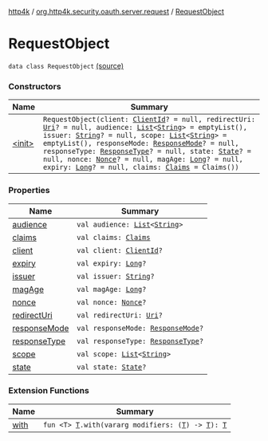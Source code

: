 [http4k](../../index.md) / [org.http4k.security.oauth.server.request](../index.md) / [RequestObject](./index.md)

# RequestObject

`data class RequestObject` [(source)](https://github.com/http4k/http4k/blob/master/http4k-security-oauth/src/main/kotlin/org/http4k/security/oauth/server/request/RequestObject.kt#L23)

### Constructors

| Name | Summary |
|---|---|
| [&lt;init&gt;](-init-.md) | `RequestObject(client: `[`ClientId`](../../org.http4k.security.oauth.server/-client-id/index.md)`? = null, redirectUri: `[`Uri`](../../org.http4k.core/-uri/index.md)`? = null, audience: `[`List`](https://kotlinlang.org/api/latest/jvm/stdlib/kotlin.collections/-list/index.html)`<`[`String`](https://kotlinlang.org/api/latest/jvm/stdlib/kotlin/-string/index.html)`> = emptyList(), issuer: `[`String`](https://kotlinlang.org/api/latest/jvm/stdlib/kotlin/-string/index.html)`? = null, scope: `[`List`](https://kotlinlang.org/api/latest/jvm/stdlib/kotlin.collections/-list/index.html)`<`[`String`](https://kotlinlang.org/api/latest/jvm/stdlib/kotlin/-string/index.html)`> = emptyList(), responseMode: `[`ResponseMode`](../../org.http4k.security/-response-mode/index.md)`? = null, responseType: `[`ResponseType`](../../org.http4k.security/-response-type/index.md)`? = null, state: `[`State`](../../org.http4k.security/-state/index.md)`? = null, nonce: `[`Nonce`](../../org.http4k.security.openid/-nonce/index.md)`? = null, magAge: `[`Long`](https://kotlinlang.org/api/latest/jvm/stdlib/kotlin/-long/index.html)`? = null, expiry: `[`Long`](https://kotlinlang.org/api/latest/jvm/stdlib/kotlin/-long/index.html)`? = null, claims: `[`Claims`](../-claims/index.md)` = Claims())` |

### Properties

| Name | Summary |
|---|---|
| [audience](audience.md) | `val audience: `[`List`](https://kotlinlang.org/api/latest/jvm/stdlib/kotlin.collections/-list/index.html)`<`[`String`](https://kotlinlang.org/api/latest/jvm/stdlib/kotlin/-string/index.html)`>` |
| [claims](claims.md) | `val claims: `[`Claims`](../-claims/index.md) |
| [client](client.md) | `val client: `[`ClientId`](../../org.http4k.security.oauth.server/-client-id/index.md)`?` |
| [expiry](expiry.md) | `val expiry: `[`Long`](https://kotlinlang.org/api/latest/jvm/stdlib/kotlin/-long/index.html)`?` |
| [issuer](issuer.md) | `val issuer: `[`String`](https://kotlinlang.org/api/latest/jvm/stdlib/kotlin/-string/index.html)`?` |
| [magAge](mag-age.md) | `val magAge: `[`Long`](https://kotlinlang.org/api/latest/jvm/stdlib/kotlin/-long/index.html)`?` |
| [nonce](nonce.md) | `val nonce: `[`Nonce`](../../org.http4k.security.openid/-nonce/index.md)`?` |
| [redirectUri](redirect-uri.md) | `val redirectUri: `[`Uri`](../../org.http4k.core/-uri/index.md)`?` |
| [responseMode](response-mode.md) | `val responseMode: `[`ResponseMode`](../../org.http4k.security/-response-mode/index.md)`?` |
| [responseType](response-type.md) | `val responseType: `[`ResponseType`](../../org.http4k.security/-response-type/index.md)`?` |
| [scope](scope.md) | `val scope: `[`List`](https://kotlinlang.org/api/latest/jvm/stdlib/kotlin.collections/-list/index.html)`<`[`String`](https://kotlinlang.org/api/latest/jvm/stdlib/kotlin/-string/index.html)`>` |
| [state](state.md) | `val state: `[`State`](../../org.http4k.security/-state/index.md)`?` |

### Extension Functions

| Name | Summary |
|---|---|
| [with](../../org.http4k.core/with.md) | `fun <T> `[`T`](../../org.http4k.core/with.md#T)`.with(vararg modifiers: (`[`T`](../../org.http4k.core/with.md#T)`) -> `[`T`](../../org.http4k.core/with.md#T)`): `[`T`](../../org.http4k.core/with.md#T) |
